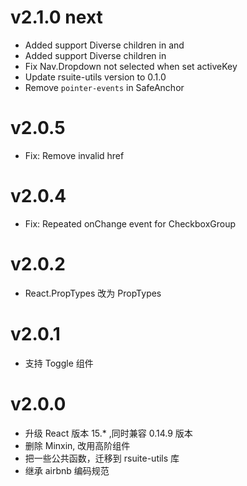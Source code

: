 # v2.1.0 next
- Added support Diverse children in <CheckGroup> and <RadioGrpup>
- Added support Diverse children in <Dropdown>
- Fix Nav.Dropdown not selected when set activeKey
- Update rsuite-utils version to 0.1.0
- Remove `pointer-events` in  SafeAnchor

# v2.0.5
- Fix: Remove <SafeAnchor> invalid href


# v2.0.4
- Fix: Repeated onChange event for CheckboxGroup

# v2.0.2
- React.PropTypes 改为 PropTypes

# v2.0.1
- 支持 Toggle 组件

# v2.0.0
- 升级 React 版本 15.* ,同时兼容 0.14.9 版本
- 删除 Minxin, 改用高阶组件
- 把一些公共函数，迁移到 rsuite-utils 库
- 继承 airbnb 编码规范
